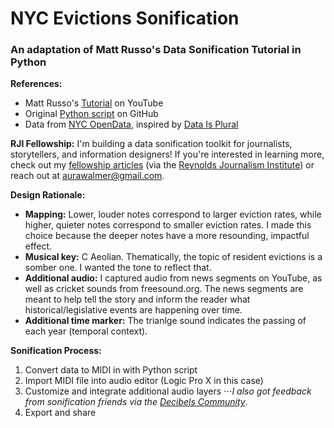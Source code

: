 # NYC Evictions Sonification
### An adaptation of Matt Russo's Data Sonification Tutorial in Python

**References:**
* Matt Russo's [Tutorial](https://www.youtube.com/watch?v=DUdLRy8i9qI) on YouTube
* Original [Python script](https://github.com/SYSTEMSounds/sonification-tutorials/blob/main/data2midi-part1.py) on GitHub
* Data from [NYC OpenData](https://data.cityofnewyork.us/City-Government/Evictions/6z8x-wfk4/data_preview ), inspired by [Data Is Plural](https://www.data-is-plural.com/archive/2024-09-25-edition/)

**RJI Fellowship:**
I'm building a data sonification toolkit for journalists, storytellers, and information designers! If you're interested in learning more, check out my [fellowship articles](https://rjionline.org/person/auralee-walmer/) (via the [Reynolds Journalism Institute](https://rjionline.org/)) or reach out at aurawalmer@gmail.com.

**Design Rationale:**
* **Mapping:** Lower, louder notes correspond to larger eviction rates, while higher, quieter notes correspond to smaller eviction rates. I made this choice because the deeper notes have a more resounding, impactful effect.
* **Musical key:** C Aeolian. Thematically, the topic of resident evictions is a somber one. I wanted the tone to reflect that.
* **Additional audio:** I captured audio from news segments on YouTube, as well as cricket sounds from freesound.org. The news segments are meant to help tell the story and inform the reader what historical/legislative events are happening over time.
* **Additional time marker:** The trianlge sound indicates the passing of each year (temporal context).

**Sonification Process:**
1. Convert data to MIDI in with Python script
2. Import MIDI file into audio editor (Logic Pro X in this case)
3. Customize and integrate additional audio layers
⋅⋅⋅_I also got feedback from sonification friends via the [Decibels Community](https://decibels.community/)_.
4. Export and share
